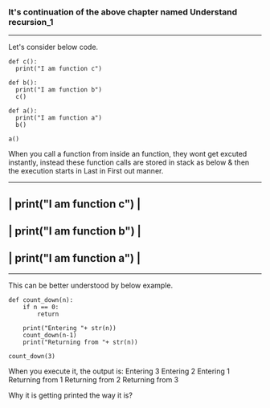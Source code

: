 ### It's continuation of the above chapter named Understand recursion_1
-----------------------------------------------------------------------
Let's consider below code.
```
def c():
  print("I am function c")

def b():
  print("I am function b")
  c()

def a():
  print("I am function a")
  b()

a()
```

When you call a function from inside an function, they wont get excuted instantly, instead these function
calls are stored in stack as below & then the execution starts in Last in First out manner.

----------------------------    
| print("I am function c") |    
----------------------------    
| print("I am function b") |    
----------------------------
| print("I am function a") |
----------------------------
-----------------------------------------------------------------------
This can be better understood by below example.
```
def count_down(n):
    if n == 0:
        return

    print("Entering "+ str(n))
    count_down(n-1)
    print("Returning from "+ str(n))

count_down(3)
```
When you execute it, the output is:
Entering 3
Entering 2
Entering 1
Returning from 1
Returning from 2
Returning from 3

Why it is getting printed the way it is?
